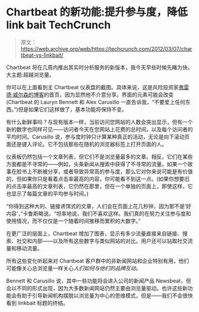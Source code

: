 # Chartbeat 的新功能:提升参与度，降低 link bait TechCrunch

> 原文：<https://web.archive.org/web/https://techcrunch.com/2012/03/07/chartbeat-vs-linkbait/>

Chartbeat 将在几周内推出其实时分析服务的新版本，我今天早些时候先睹为快。大主题:超越浏览量。

你可以在上面看到主 Chartbeat 仪表盘的截图。具体来说，这是风险投资家[弗雷德·威尔森的博客](https://web.archive.org/web/20221209134724/http://www.avc.com/)的首页，因为显然他不介意分享。界面的元素可能会改变(Chartbeat 的 Lauryn Bennett 和 Alex Carusillo 一直告诉我，“不要爱上任何东西。”)但是如果它们这样做了，基本功能将保持不变。

有什么新鲜事吗？与现有版本一样，当前访问您网站的人数会突出显示，但有一个新的数字也同样可见——访问者今天在您网站上花费的总时间，以及每个访问者的平均时间。Carusillo 说，参与度时钟只计算某种真正的活动，无论是向下滚动页面还是键入评论。它不包括那些在随机的浏览器标签上打开页面的人。

仪表板仍然包括一个文章列表，但它们不是浏览量最多的文章。相反，它们在某些方面都是不寻常的——例如，头条新闻从搜索中获得了不寻常的流量。如果一个故事在脸书上不断被分享，或者导致异常高的参与度，那么它对你来说可能是有价值的，但如果你只是看着点击率最高的内容，你可能看不到这一点。(如果你想要旧的点击率最高的文章列表，它仍然在那里，但在一个单独的页面上，即使这样，它也显示了每篇文章的平均参与时间。)

“你得到这种大的、链接诱饵式的文章，人们会在页面上花几秒钟，因为那不是‘好内容’，”卡鲁斯略说。“坦率地说，我们不喜欢这样。我们真的在努力关注参与度和使用情况，而不仅仅是一个随着时间推移而累积的大数字。”

在更广泛的层面上，Chartbeat 增加了图表，显示有多少流量直接来自链接、搜索、社交和内部——以及所有这些数字与类似网站的对比。用户还可以钻取社交流量和移动流量。

所有这些变化听起来对 Chartbeat 客户群中的非新闻网站和企业特别有用，他们可能像关心总浏览量一样关心*人们如何与他们的品牌互动。*

Bennett 和 Carusillo 说，其中一些功能将会进入公司的新闻产品 Newsbeat，但会以不同的形式出现，因为大多数新闻网站仍然主要由浏览量驱动。也许这些新功能会有助于引导新闻机构摆脱以浏览量为中心的思维模式，但是——我们不会很快看到 linkbait 标题的终结。